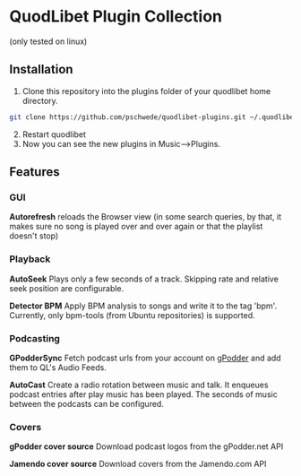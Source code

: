 # QuodLibet Plugin Collection

(only tested on linux)

## Installation

1. Clone this repository into the plugins folder of your quodlibet home directory.

```bash
git clone https://github.com/pschwede/quodlibet-plugins.git ~/.quodlibet/plugins/
```

2. Restart quodlibet
3. Now you can see the new plugins in Music-->Plugins.


## Features

### GUI

**Autorefresh** reloads the Browser view (in some search queries, by that, it
makes sure no song is played over and over again or that the playlist doesn't
stop)


### Playback

**AutoSeek** Plays only a few seconds of a track. Skipping rate and relative
seek position are configurable.

**Detector BPM** Apply BPM analysis to songs and write it to the tag 'bpm'.
Currently, only bpm-tools (from Ubuntu repositories) is supported.


### Podcasting

**GPodderSync** Fetch podcast urls from your account on
[gPodder](http://gpodder.net) and add them to QL's Audio Feeds.

**AutoCast** Create a radio rotation between music and talk.  It enqueues
podcast entries after play music has been played.  The seconds of music between
the podcasts can be configured.


### Covers

**gPodder cover source** Download podcast logos from the gPodder.net API

**Jamendo cover source** Download covers from the Jamendo.com API
